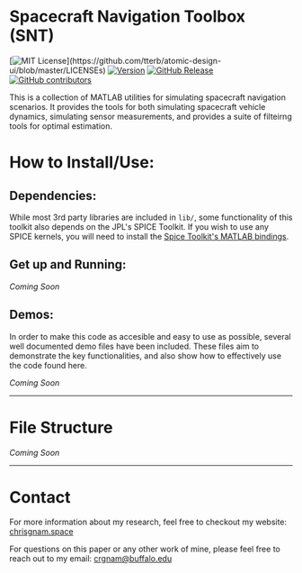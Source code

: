# Spacecraft Navigation Toolbox (SNT)

[![MIT License](https://img.shields.io/apm/l/atomic-design-ui.svg?)](https://github.com/tterb/atomic-design-ui/blob/master/LICENSEs)
[![Version](https://badge.fury.io/gh/tterb%2FHyde.svg)](https://badge.fury.io/gh/tterb%2FHyde)
[![GitHub Release](https://img.shields.io/github/release/tterb/PlayMusic.svg?style=flat)]() 
[![GitHub contributors](https://img.shields.io/github/contributors/cdnjs/cdnjs.svg?style=flat)]()  

This is a collection of MATLAB utilities for simulating spacecraft navigation scenarios.  It provides the tools for both simulating spacecraft vehicle dynamics, simulating sensor measurements, and provides a suite of filteirng tools for optimal estimation.

# How to Install/Use:
## Dependencies:
While most 3rd party libraries are included in `lib/`, some functionality of this toolkit also depends on the JPL's SPICE Toolkit.  If you wish to use any SPICE kernels, you will need to install the [Spice Toolkit's MATLAB bindings](https://naif.jpl.nasa.gov/naif/toolkit_MATLAB.html).

## Get up and Running:
*Coming Soon*

## Demos:
In order to make this code as accesible and easy to use as possible, several well documented demo files have been included.  These files aim to demonstrate the key functionalities, and also show how to effectively use the code found here.

*Coming Soon*

***
# File Structure
*Coming Soon*

***
# Contact
For more information about my research, feel free to checkout my website: [chrisgnam.space](https://www.chrisgnam.space)

For questions on this paper or any other work of mine, please feel free to reach out to my email: [crgnam@buffalo.edu](mailto:crgnam@buffalo.edu)
